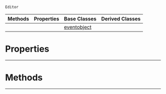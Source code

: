  `Editor`

|Methods|Properties|Base Classes|Derived Classes|
|---|---|---|---|
| | |[eventobject](eventobject.md)| |


 #  Properties


---  
 #  Methods


---  
 

 